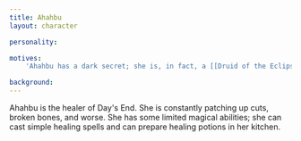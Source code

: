 ```yaml
---
title: Ahahbu
layout: character

personality:

motives:
    'Ahahbu has a dark secret; she is, in fact, a [[Druid of the Eclipse]]. Though her powers would be relatively weak even during the noon-night, she becomes stronger with each passing Eclipse. Druids of the Eclipse, like lycanthropes, derive their strength from the night-in-the-day, and become more powerful where the Eclipses are longer and more extreme. Much farther west of Day''s End, it would be nearly impossible for a powerful druid to resist the corruption the darkness brings. Ahahbu is not severely affected because her powers are few as it is, and the Eclipses are very brief in Day''s End. But she does feel the pull towards the darkness, and is slowly learning to use more magic.'

background:
---
```


Ahahbu is the healer of Day's End. She is constantly patching up cuts, broken bones, and worse. She has some limited magical abilities; she can cast simple healing spells and can prepare healing potions in her kitchen.
